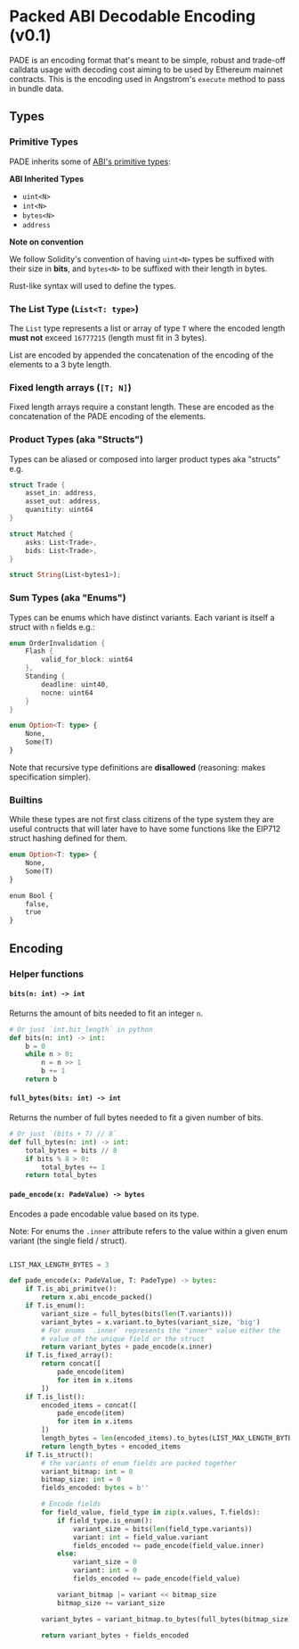 # Packed ABI Decodable Encoding (v0.1)

PADE is an encoding format that's meant to be simple, robust and trade-off calldata usage with
decoding cost aiming to be used by Ethereum mainnet contracts. This is the encoding used in
Angstrom's `execute` method to pass in bundle data.

## Types

### Primitive Types

PADE inherits some of [ABI's primitive types](https://docs.soliditylang.org/en/latest/abi-spec.html#types):

**ABI Inherited Types**
- `uint<N>`
- `int<N>`
- `bytes<N>`
- `address`

**Note on convention**

We follow Solidity's convention of having `uint<N>` types be suffixed with their size in **bits**,
and `bytes<N>` to be suffixed with their length in bytes.

Rust-like syntax will used to define the types.

### The List Type (`List<T: type>`)

The `List` type represents a list or array of type `T` where the encoded length **must not** exceed
`16777215` (length must fit in 3 bytes). 

List are encoded by appended the concatenation of the encoding of the elements to a 3 byte length.

### Fixed length arrays (`[T; N]`)

Fixed length arrays require a constant length. These are encoded as the concatenation of the PADE
encoding of the elements.

### Product Types (aka "Structs")

Types can be aliased or composed into larger product types aka "structs" e.g.

```rust
struct Trade {
    asset_in: address,
    asset_out: address,
    quanitity: uint64
}

struct Matched {
    asks: List<Trade>,
    bids: List<Trade>,
}

struct String(List<bytes1>);
```

### Sum Types (aka "Enums")

Types can be enums which have distinct variants. Each variant is itself a struct with `n` fields
e.g.:

```rust
enum OrderInvalidation {
    Flash {
        valid_for_block: uint64
    },
    Standing {
        deadline: uint40,
        nocne: uint64
    }
}

enum Option<T: type> {
    None,
    Some(T)
}
```

Note that recursive type definitions are **disallowed** (reasoning: makes specification simpler).


### Builtins

While these types are not first class citizens of the type system they are useful contructs that
will later have to have some functions like the EIP712 struct hashing defined for them.

```rust
enum Option<T: type> {
    None,
    Some(T)
}

enum Bool {
    false,
    true
}
```

## Encoding

### Helper functions

#### `bits(n: int) -> int`

Returns the amount of bits needed to fit an integer `n`.

```python
# Or just `int.bit_length` in python
def bits(n: int) -> int:
    b = 0
    while n > 0:
        n = n >> 1
        b += 1
    return b
```

#### `full_bytes(bits: int) -> int`

Returns the number of full bytes needed to fit a given number of bits.

```python
# Or just `(bits + 7) // 8`
def full_bytes(n: int) -> int:
    total_bytes = bits // 8
    if bits % 8 > 0:
        total_bytes += 1
    return total_bytes
```


#### `pade_encode(x: PadeValue) -> bytes`

Encodes a pade encodable value based on its type.

Note: For enums the `.inner` attribute refers to the value within a given enum variant (the single
field / struct).

```python

LIST_MAX_LENGTH_BYTES = 3

def pade_encode(x: PadeValue, T: PadeType) -> bytes:
    if T.is_abi_primitve():
        return x.abi_encode_packed()
    if T.is_enum():
        variant_size = full_bytes(bits(len(T.variants)))
        variant_bytes = x.variant.to_bytes(variant_size, 'big')
        # For enums `.inner` represents the "inner" value either the
        # value of the unique field or the struct
        return variant_bytes + pade_encode(x.inner)
    if T.is_fixed_array():
        return concat([
            pade_encode(item)
            for item in x.items
        ])
    if T.is_list():
        encoded_items = concat([
            pade_encode(item)
            for item in x.items
        ])
        length_bytes = len(encoded_items).to_bytes(LIST_MAX_LENGTH_BYTES, 'big')
        return length_bytes + encoded_items
    if T.is_struct():
        # the variants of enum fields are packed together
        variant_bitmap: int = 0
        bitmap_size: int = 0
        fields_encoded: bytes = b''

        # Encode fields
        for field_value, field_type in zip(x.values, T.fields):
            if field_type.is_enum():
                variant_size = bits(len(field_type.variants))
                variant: int = field_value.variant
                fields_encoded += pade_encode(field_value.inner)
            else:
                variant_size = 0
                variant: int = 0
                fields_encoded += pade_encode(field_value)

            variant_bitmap |= variant << bitmap_size
            bitmap_size += variant_size

        variant_bytes = variant_bitmap.to_bytes(full_bytes(bitmap_size), 'little')

        return variant_bytes + fields_encoded
```
